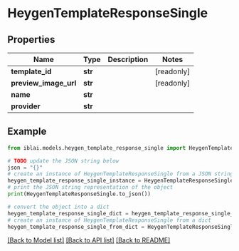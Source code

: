 # HeygenTemplateResponseSingle


## Properties

Name | Type | Description | Notes
------------ | ------------- | ------------- | -------------
**template_id** | **str** |  | [readonly] 
**preview_image_url** | **str** |  | [readonly] 
**name** | **str** |  | 
**provider** | **str** |  | 

## Example

```python
from iblai.models.heygen_template_response_single import HeygenTemplateResponseSingle

# TODO update the JSON string below
json = "{}"
# create an instance of HeygenTemplateResponseSingle from a JSON string
heygen_template_response_single_instance = HeygenTemplateResponseSingle.from_json(json)
# print the JSON string representation of the object
print(HeygenTemplateResponseSingle.to_json())

# convert the object into a dict
heygen_template_response_single_dict = heygen_template_response_single_instance.to_dict()
# create an instance of HeygenTemplateResponseSingle from a dict
heygen_template_response_single_from_dict = HeygenTemplateResponseSingle.from_dict(heygen_template_response_single_dict)
```
[[Back to Model list]](../README.md#documentation-for-models) [[Back to API list]](../README.md#documentation-for-api-endpoints) [[Back to README]](../README.md)



